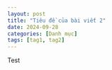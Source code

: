```yaml
---
layout: post
title: "Tiêu đề của bài viết 2"
date: 2024-09-28
categories: [Danh mục]
tags: [tag1, tag2]
---
```

Test
